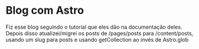 # Blog com Astro

Fiz esse blog seguindo o tutorial que eles dão na documentação deles. Depois disso atualizei/migrei os posts de /pages/posts para /content/posts, usando um slug para posts e usando getCollection ao invés de Astro.glob
